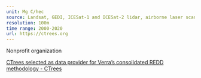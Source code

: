 ```yaml
---
unit: Mg C/hec
source: Landsat, GEDI, ICESat-1 and ICESat-2 lidar, airborne laser scanning (ALS), FAO forest inventory, NAIP imagery, and Planet Labs
resolution: 100m
time range: 2000-2020
url: https://ctrees.org
---
```

Nonprofit organization

[CTrees selected as data provider for Verra’s consolidated REDD methodology - CTrees](https://ctrees.org/news/ctrees-selected-as-data-provider-for-verras-consolidated)
